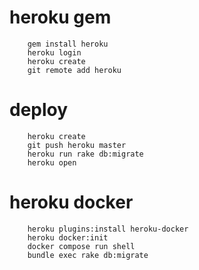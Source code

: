 # heroku gem

		gem install heroku
		heroku login
		heroku create
		git remote add heroku

# deploy

		heroku create
		git push heroku master
		heroku run rake db:migrate
		heroku open

# heroku docker

		heroku plugins:install heroku-docker
		heroku docker:init
		docker compose run shell
		bundle exec rake db:migrate
